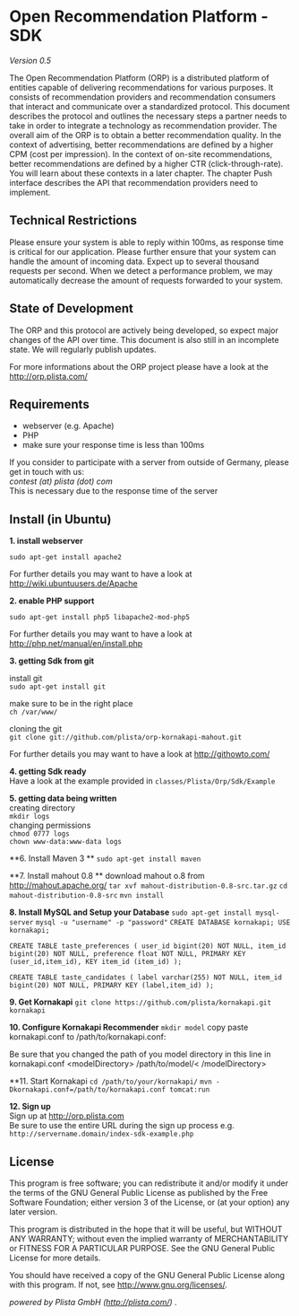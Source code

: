 Open Recommendation Platform - SDK
==================================
*Version 0.5*

The Open Recommendation Platform (ORP) is a distributed platform of entities capable of delivering recommendations for various purposes. It consists of recommendation providers and recommendation consumers that interact and communicate over a standardized protocol. This document describes the protocol and outlines the necessary steps a partner needs to take in order to integrate a technology as recommendation provider. The overall aim of the ORP is to obtain a better recommendation quality. In the context of advertising, better recommendations are defined by a higher CPM (cost per impression). In the context of on-site recommendations, better recommendations are defined by a higher CTR (click-through-rate). You will learn about these contexts in a later chapter. The chapter Push interface describes the API that recommendation providers need to implement.

Technical Restrictions
----------------------

Please ensure your system is able to reply within 100ms, as response time is critical for our application. Please further ensure that your system can handle the amount of incoming data. Expect up to several thousand requests per second. When we detect a performance problem, we may automatically decrease the amount of requests forwarded to your system.


State of Development
--------------------
The ORP and this protocol are actively being developed, so expect major changes of the API over time. This document is also still in an incomplete state. We will regularly publish updates.

For more informations about the ORP project please have a look at the http://orp.plista.com/




Requirements
------------
-  webserver (e.g. Apache)
-  PHP
-  make sure your response time is less than 100ms

If you consider to participate with a server from outside of Germany, please get in touch with us:<br>
*contest (at) plista (dot) com* <br>
This is necessary due to the response time of the server

Install (in Ubuntu)
-------------------

**1. install webserver**


`sudo apt-get install apache2`

For further details you may want to have a look at http://wiki.ubuntuusers.de/Apache


**2. enable PHP support**

`sudo apt-get install php5 libapache2-mod-php5`



For further details you may want to have a look at http://php.net/manual/en/install.php

**3. getting Sdk from git**

 install git<br>
`sudo apt-get install git`

 make sure to be in the right place<br>
`ch /var/www/`

 cloning the git<br>
`git clone git://github.com/plista/orp-kornakapi-mahout.git`

For further details you may want to have a look at http://githowto.com/

**4. getting Sdk ready** <br>
Have a look at the example provided in `classes/Plista/Orp/Sdk/Example`

**5. getting data being written** <br>
creating directory <br>
`mkdir logs` <br>
changing permissions <br>
`chmod 0777 logs` <br>
`chown www-data:www-data logs` <br>

**6. Install Maven 3 **
`sudo apt-get install maven`

**7. Install mahout 0.8 **
download mahout o.8 from http://mahout.apache.org/
`tar xvf mahout-distribution-0.8-src.tar.gz`
`cd mahout-distribution-0.8-src`
`mvn install`

**8. Install MySQL and Setup your Database**
`sudo apt-get install mysql-server`
`mysql -u "username" -p "password"`
`CREATE DATABASE kornakapi;
USE kornakapi;`

`CREATE TABLE taste_preferences (
  user_id bigint(20) NOT NULL,
  item_id bigint(20) NOT NULL,
  preference float NOT NULL,
  PRIMARY KEY (user_id,item_id),
  KEY item_id (item_id)
);`

`CREATE TABLE taste_candidates (
  label varchar(255) NOT NULL,
  item_id bigint(20) NOT NULL,
  PRIMARY KEY (label,item_id)
);`

**9. Get Kornakapi**
`git clone https://github.com/plista/kornakapi.git kornakapi`

**10. Configure Kornakapi Recommender**
`mkdir model`
copy paste kornakapi.conf to /path/to/kornakapi.conf:

Be sure that you changed the path of you model directory in this line in kornakapi.conf &lt;modelDirectory&gt; /path/to/model/&lt; /modelDirectory&gt;

**11. Start Kornakapi
`cd /path/to/your/kornakapi/`
`mvn -Dkornakapi.conf=/path/to/kornakapi.conf tomcat:run`


**12. Sign up** <br>
Sign up at http://orp.plista.com <br>
Be sure to use the entire URL during the sign up process e.g.
`http://servername.domain/index-sdk-example.php`

License
-------
This program is free software; you can redistribute it and/or
modify it under the terms of the GNU General Public License as
published by the Free Software Foundation; either version 3 of
the License, or (at your option) any later version.

This program is distributed in the hope that it will be useful,
but WITHOUT ANY WARRANTY; without even the implied warranty of
MERCHANTABILITY or FITNESS FOR A PARTICULAR PURPOSE.  See the
GNU General Public License for more details.

You should have received a copy of the GNU General Public License
along with this program.  If not, see <http://www.gnu.org/licenses/>.



*powered by Plista GmbH (http://plista.com/)* .


